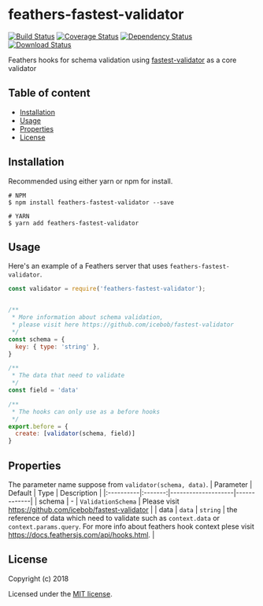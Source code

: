 # feathers-fastest-validator

[![Build Status](https://travis-ci.org/JPooban/featherjs-fastest-validator.png?branch=master)](https://travis-ci.org/JPooban/featherjs-fastest-validator)
[![Coverage Status](https://coveralls.io/repos/github/JPooban/featherjs-fastest-validator/badge.svg?branch=master)](https://coveralls.io/github/JPooban/featherjs-fastest-validator?branch=master)
[![Dependency Status](https://img.shields.io/david/JPooban/featherjs-fastest-validator.svg?style=flat-square)](https://david-dm.org/JPooban/featherjs-fastest-validator)
[![Download Status](https://img.shields.io/npm/dm/feathers-fastest-validator.svg?style=flat-square)](https://www.npmjs.com/package/feathers-fastest-validator)

Feathers hooks for schema validation using [fastest-validator](https://github.com/icebob/fastest-validator) as a core validator

## Table of content
- [Installation](#installation)
- [Usage](#usage)
- [Properties](#properties)
- [License](#license)

<a name="installation"></a>
## Installation
Recommended using either yarn or npm for install.

```
# NPM
$ npm install feathers-fastest-validator --save

# YARN
$ yarn add feathers-fastest-validator
```

<a name="usage"></a>
## Usage

Here's an example of a Feathers server that uses `feathers-fastest-validator`.

```js
const validator = require('feathers-fastest-validator');


/**
 * More information about schema validation,
 * please visit here https://github.com/icebob/fastest-validator
 */ 
const schema = {
  key: { type: 'string' },
}

/**
 * The data that need to validate
 */
const field = 'data'

/**
 * The hooks can only use as a before hooks
 */
export.before = {
  create: [validator(schema, field)]
}
```

<a name="properties"></a>
## Properties
The parameter name suppose from `validator(schema, data)`.
| Parameter | Default |        Type        | Description |
|:----------|:-------:|--------------------|-------------|
| schema    | -       | `ValidationSchema` | Please visit https://github.com/icebob/fastest-validator |
| data      | `data`  | `string`           | the reference of data which need to validate such as `context.data` or `context.params.query`. For more info about feathers hook context plese visit https://docs.feathersjs.com/api/hooks.html. |


<a name="license"></a>
## License

Copyright (c) 2018

Licensed under the [MIT license](LICENSE).
